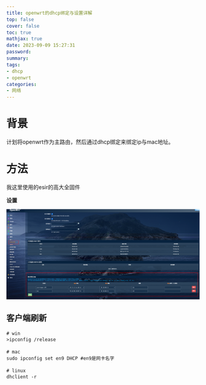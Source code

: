 ```yaml
---
title: openwrt的dhcp绑定与设置详解
top: false
cover: false
toc: true
mathjax: true
date: 2023-09-09 15:27:31
password:
summary:
tags:
- dhcp
- openwrt
categories:
- 网络
---
```


# 背景

计划将openwrt作为主路由，然后通过dhcp绑定来绑定ip与mac地址。





# 方法

我这里使用的esir的高大全固件

**设置**

![refs/heads/master/image-20230918160554220](https://raw.githubusercontent.com/kengerlwl/kengerlwl.github.io/refs/heads/master/image/cd73dd14663bf3d11348686e8bea3748/57a136d23f09a045112ac69872e7d015.png)





## 客户端刷新

```
# win
>ipconfig /release

# mac
sudo ipconfig set en9 DHCP #en9是网卡名字

# linux
dhclient -r
```

